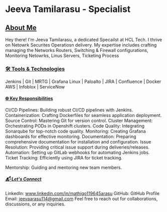 # Jeeva Tamilarasu - Specialist 

## <u>About Me</u>
Hey there! I'm Jeeva Tamilarasu, a dedicated Specailst at HCL Tech. I thrive on Netowrk Securites Operatiosn delivery. My expertise includes crafting  managing the Networks Routers, Switching & Firewall configurations, Monitoring Netowrks, Linus Servers, Ticketing Process

### <u>🛠️ Tools & Technologies</u>
Jenkins | Git | MRTG | Grafana
Linux | Paloalto | JIRA | Confluence | Docker
AWS | Infoblox | ServiceNow

#### <u>🌐 Key Responsibilities</u>
CI/CD Pipelines: Building robust CI/CD pipelines with Jenkins.
Containerization: Crafting Dockerfiles for seamless application deployment.
Source Control: Mastering Git for version control.
Cluster Management: Orchestrating PODs in Openshift clusters.
Code Quality: Integrating Sonarqube for top-notch code quality.
Monitoring: Creating Grafana dashboards for effective monitoring.
Documentation: Preparing comprehensive documentation for installation and configuration.
Issue Resolution: Providing critical issue support during deliveries/releases.
Automation: Setting up GitLab webhooks for automating Jenkins jobs.
Ticket Tracking: Efficiently using JIRA for ticket tracking.

Mentorship: Guiding and mentoring new team members.

##### <u>📬 Let's Connect</u>
LinkedIn: www.linkedin.com/in/mathigo119645arasu
GitHub: GitHub Profile
Email: jeevaarasu114@gmail.com
Feel free to reach out for collaborations, discussions, or any inquiries.
